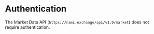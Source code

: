 # Authentication

The Market Data API (`https://nami.exchange/api/v1.0/market`) does not require authentication.
